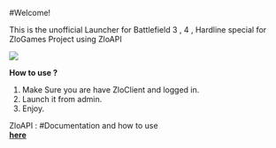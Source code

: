 #Welcome!

This is the unofficial Launcher for Battlefield 3 , 4 , Hardline special for ZloGames Project using ZloAPI

![](https://media.discordapp.net/attachments/426864114539823114/432639860256276490/unknown.png?width=962&height=577)

**How to use ?**

1.  Make Sure you are have ZloClient and logged in.
2.  Launch it from admin.
3.  Enjoy.

ZloAPI : 
#Documentation and how to use  
**[here](https://gist.github.com/bigworld12/9eb609407859c571c02ad0c48251b767)**
